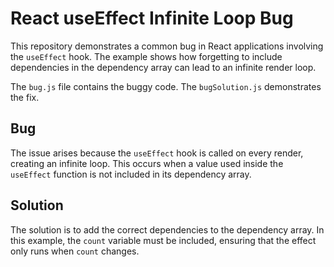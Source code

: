 # React useEffect Infinite Loop Bug

This repository demonstrates a common bug in React applications involving the `useEffect` hook.  The example shows how forgetting to include dependencies in the dependency array can lead to an infinite render loop.

The `bug.js` file contains the buggy code. The `bugSolution.js` demonstrates the fix.

## Bug
The issue arises because the `useEffect` hook is called on every render, creating an infinite loop. This occurs when a value used inside the `useEffect` function is not included in its dependency array.

## Solution
The solution is to add the correct dependencies to the dependency array. In this example, the `count` variable must be included, ensuring that the effect only runs when `count` changes.